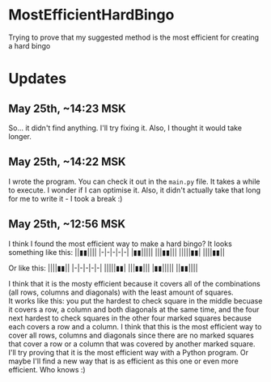 # MostEfficientHardBingo
Trying to prove that my suggested method is the most efficient for creating a hard bingo

# Updates
## May 25th, ~14:23 MSK
So... it didn't find anything. I'll try fixing it. Also, I thought it would take longer.

## May 25th, ~14:22 MSK
I wrote the program. You can check it out in the `main.py` file. It takes a while to execute. I wonder if I can optimise it. Also, it didn't actually take that long for me to write it - I took a break :)

## May 25th, ~12:56 MSK
I think I found the most efficient way to make a hard bingo?
It looks something like this:
||▮▮||||
|-|-|-|-|-|
|▮▮|||||
|||▮▮|||
|||||▮▮|
||||▮▮||

Or like this:
||||▮▮||
|-|-|-|-|-|
|||||▮▮|
|||▮▮|||
|▮▮|||||
||▮▮||||

I think that it is the mosty efficient because it covers all of the combinations (all rows, columns and diagonals) with the least amount of squares.\
It works like this: you put the hardest to check square in the middle becuase it covers a row, a column and both diagonals at the same time, and the four next hardest to check squares in the other four marked squares because each covers a row and a column. I think that this is the most efficient way to cover all rows, columns and diagonals since there are no marked squares that cover a row or a column that was covered by another marked square.\
I'll try proving that it is the most efficient way with a Python program. Or maybe I'll find a new way that is as efficient as this one or even more efficient. Who knows :)